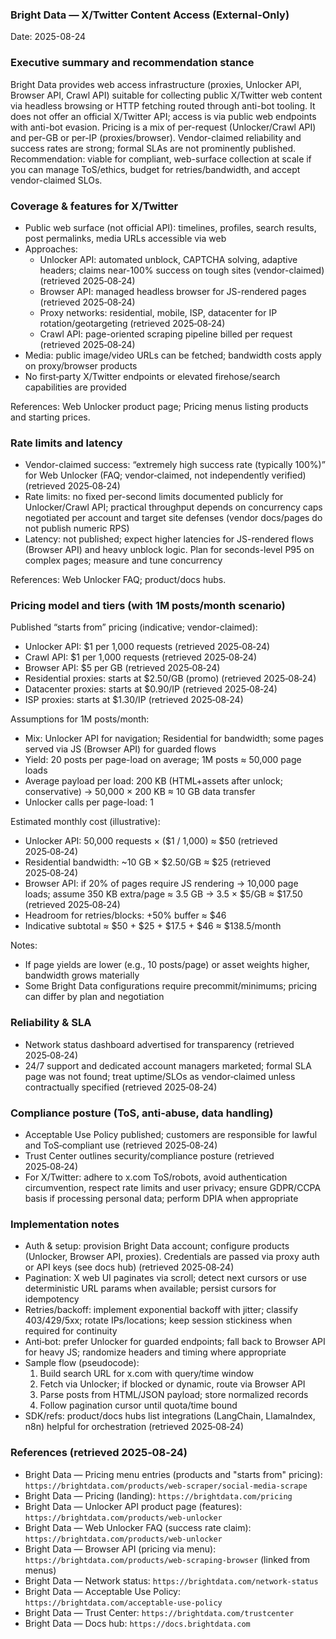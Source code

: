 ### Bright Data — X/Twitter Content Access (External‑Only)

Date: 2025-08-24

### Executive summary and recommendation stance
Bright Data provides web access infrastructure (proxies, Unlocker API, Browser API, Crawl API) suitable for collecting public X/Twitter web content via headless browsing or HTTP fetching routed through anti-bot tooling. It does not offer an official X/Twitter API; access is via public web endpoints with anti-bot evasion. Pricing is a mix of per-request (Unlocker/Crawl API) and per-GB or per-IP (proxies/browser). Vendor-claimed reliability and success rates are strong; formal SLAs are not prominently published. Recommendation: viable for compliant, web-surface collection at scale if you can manage ToS/ethics, budget for retries/bandwidth, and accept vendor-claimed SLOs.

### Coverage & features for X/Twitter
- Public web surface (not official API): timelines, profiles, search results, post permalinks, media URLs accessible via web
- Approaches:
  - Unlocker API: automated unblock, CAPTCHA solving, adaptive headers; claims near-100% success on tough sites (vendor-claimed) (retrieved 2025‑08‑24)
  - Browser API: managed headless browser for JS-rendered pages (retrieved 2025‑08‑24)
  - Proxy networks: residential, mobile, ISP, datacenter for IP rotation/geotargeting (retrieved 2025‑08‑24)
  - Crawl API: page-oriented scraping pipeline billed per request (retrieved 2025‑08‑24)
- Media: public image/video URLs can be fetched; bandwidth costs apply on proxy/browser products
- No first‑party X/Twitter endpoints or elevated firehose/search capabilities are provided

References: Web Unlocker product page; Pricing menus listing products and starting prices.

### Rate limits and latency
- Vendor-claimed success: “extremely high success rate (typically 100%)” for Web Unlocker (FAQ; vendor‑claimed, not independently verified) (retrieved 2025‑08‑24)
- Rate limits: no fixed per-second limits documented publicly for Unlocker/Crawl API; practical throughput depends on concurrency caps negotiated per account and target site defenses (vendor docs/pages do not publish numeric RPS)
- Latency: not published; expect higher latencies for JS-rendered flows (Browser API) and heavy unblock logic. Plan for seconds-level P95 on complex pages; measure and tune concurrency

References: Web Unlocker FAQ; product/docs hubs.

### Pricing model and tiers (with 1M posts/month scenario)
Published “starts from” pricing (indicative; vendor-claimed):
- Unlocker API: $1 per 1,000 requests (retrieved 2025‑08‑24)
- Crawl API: $1 per 1,000 requests (retrieved 2025‑08‑24)
- Browser API: $5 per GB (retrieved 2025‑08‑24)
- Residential proxies: starts at $2.50/GB (promo) (retrieved 2025‑08‑24)
- Datacenter proxies: starts at $0.90/IP (retrieved 2025‑08‑24)
- ISP proxies: starts at $1.30/IP (retrieved 2025‑08‑24)

Assumptions for 1M posts/month:
- Mix: Unlocker API for navigation; Residential for bandwidth; some pages served via JS (Browser API) for guarded flows
- Yield: 20 posts per page-load on average; 1M posts ≈ 50,000 page loads
- Average payload per load: 200 KB (HTML+assets after unlock; conservative) → 50,000 × 200 KB ≈ 10 GB data transfer
- Unlocker calls per page-load: 1

Estimated monthly cost (illustrative):
- Unlocker API: 50,000 requests × ($1 / 1,000) ≈ $50 (retrieved 2025‑08‑24)
- Residential bandwidth: ~10 GB × $2.50/GB ≈ $25 (retrieved 2025‑08‑24)
- Browser API: if 20% of pages require JS rendering → 10,000 page loads; assume 350 KB extra/page ≈ 3.5 GB → 3.5 × $5/GB ≈ $17.50 (retrieved 2025‑08‑24)
- Headroom for retries/blocks: +50% buffer ≈ $46
- Indicative subtotal ≈ $50 + $25 + $17.5 + $46 ≈ $138.5/month

Notes:
- If page yields are lower (e.g., 10 posts/page) or asset weights higher, bandwidth grows materially
- Some Bright Data configurations require precommit/minimums; pricing can differ by plan and negotiation

### Reliability & SLA
- Network status dashboard advertised for transparency (retrieved 2025‑08‑24)
- 24/7 support and dedicated account managers marketed; formal SLA page was not found; treat uptime/SLOs as vendor‑claimed unless contractually specified (retrieved 2025‑08‑24)

### Compliance posture (ToS, anti‑abuse, data handling)
- Acceptable Use Policy published; customers are responsible for lawful and ToS‑compliant use (retrieved 2025‑08‑24)
- Trust Center outlines security/compliance posture (retrieved 2025‑08‑24)
- For X/Twitter: adhere to x.com ToS/robots, avoid authentication circumvention, respect rate limits and user privacy; ensure GDPR/CCPA basis if processing personal data; perform DPIA when appropriate

### Implementation notes
- Auth & setup: provision Bright Data account; configure products (Unlocker, Browser API, proxies). Credentials are passed via proxy auth or API keys (see docs hub) (retrieved 2025‑08‑24)
- Pagination: X web UI paginates via scroll; detect next cursors or use deterministic URL params when available; persist cursors for idempotency
- Retries/backoff: implement exponential backoff with jitter; classify 403/429/5xx; rotate IPs/locations; keep session stickiness when required for continuity
- Anti‑bot: prefer Unlocker for guarded endpoints; fall back to Browser API for heavy JS; randomize headers and timing where appropriate
- Sample flow (pseudocode):
  1) Build search URL for x.com with query/time window
  2) Fetch via Unlocker; if blocked or dynamic, route via Browser API
  3) Parse posts from HTML/JSON payload; store normalized records
  4) Follow pagination cursor until quota/time bound
- SDK/refs: product/docs hubs list integrations (LangChain, LlamaIndex, n8n) helpful for orchestration (retrieved 2025‑08‑24)

### References (retrieved 2025‑08‑24)
- Bright Data — Pricing menu entries (products and "starts from" pricing): `https://brightdata.com/products/web-scraper/social-media-scrape`
- Bright Data — Pricing (landing): `https://brightdata.com/pricing`
- Bright Data — Unlocker API product page (features): `https://brightdata.com/products/web-unlocker`
- Bright Data — Web Unlocker FAQ (success rate claim): `https://brightdata.com/products/web-unlocker`
- Bright Data — Browser API (pricing via menu): `https://brightdata.com/products/web-scraping-browser` (linked from menus)
- Bright Data — Network status: `https://brightdata.com/network-status`
- Bright Data — Acceptable Use Policy: `https://brightdata.com/acceptable-use-policy`
- Bright Data — Trust Center: `https://brightdata.com/trustcenter`
- Bright Data — Docs hub: `https://docs.brightdata.com`
